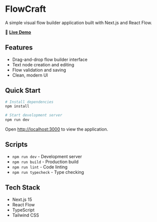 # FlowCraft

A simple visual flow builder application built with Next.js and React Flow.

🚀 **[Live Demo](https://react-flow-ebon.vercel.app/)**

## Features

- Drag-and-drop flow builder interface
- Text node creation and editing
- Flow validation and saving
- Clean, modern UI

## Quick Start

```bash
# Install dependencies
npm install

# Start development server
npm run dev
```

Open [http://localhost:3000](http://localhost:3000) to view the application.

## Scripts

- `npm run dev` - Development server
- `npm run build` - Production build
- `npm run lint` - Code linting
- `npm run typecheck` - Type checking

## Tech Stack

- Next.js 15
- React Flow
- TypeScript
- Tailwind CSS

